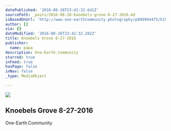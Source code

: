 ```yaml
---
datePublished: '2016-08-28T23:42:32.641Z'
sourcePath: _posts/2016-08-28-knoebels-grove-8-27-2016.md
isBasedOnUrl: 'http://www.one-earthcommunity.photography/p899994475/h150537f4#he5ecc78'
author: []
via: {}
dateModified: '2016-08-28T23:42:32.282Z'
title: Knoebels Grove 8-27-2016
publisher:
  name: papa
description: One-Earth.Community
starred: true
inFeed: true
hasPage: false
inNav: false
_type: MediaObject

---
```

<article style=""><img src="https://imgflo.herokuapp.com/graph/vahj1ThiexotieMo/ff81fcc34cabe12e026429e730fe877c/noop.jpg?input=http%3A%2F%2Fwww.one-earthcommunity.photography%2Fimg%2Fs6%2Fv141%2Fp352663540-4.jpg" /><h1>Knoebels Grove 8-27-2016</h1><p>One-Earth.Community</p></article>